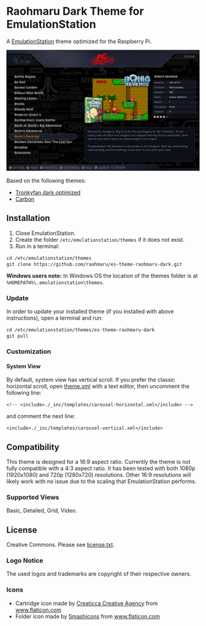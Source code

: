 # Raohmaru Dark Theme for EmulationStation
A [EmulationStation](https://github.com/RetroPie/EmulationStation) theme optimized for the Raspberry Pi.

![Screenshot of Raohmaru Dark Theme for EmulationStation](theme.jpg)

Based on the following themes:
- [Tronkyfan dark optimized](https://github.com/HerbFargus/es-theme-tronkyfran/tree/dark-optimized)
- [Carbon](https://github.com/RetroPie/es-theme-carbon)

## Installation
1. Close EmulationStation.
2. Create the folder `/etc/emulationstation/themes` if it does not exist.
3. Run in a terminal:
```
cd /etc/emulationstation/themes
git clone https://github.com/raohmaru/es-theme-raohmaru-dark.git
```

**Windows users note:** In Windows OS the location of the themes folder is at `%HOMEPATH%\.emulationstation\themes`.

### Update
In order to update your installed theme (if you installed with above instructions), open a terminal and run:
```
cd /etc/emulationstation/themes/es-theme-raohmaru-dark
git pull
```

### Customization

#### System View
By default, system view has vertical scroll. If you prefer the classic horizontal scroll, open [theme.xml](https://github.com/raohmaru/es-theme-raohmaru-dark/blob/master/theme.xml)
with a text editor, then uncomment the following line:
```
<!-- <include>./_inc/templates/carousel-horizontal.xml</include> -->
```
and comment the next line:
```
<include>./_inc/templates/carousel-vertical.xml</include>
```

## Compatibility
This theme is designed for a 16:9 aspect ratio. Currently the theme is not fully compatible with a 4:3 aspect ratio. It has been tested with both 1080p (1920x1080) and 720p (1280x720) resolutions. Other 16:9 resolutions will likely work with no issue due to the scaling that EmulationStation performs.

### Supported Views
Basic, Detailed, Grid, Video.

## License
Creative Commons. Please see [license.txt](license.txt).

### Logo Notice
The used logos and trademarks are copyright of their respective owners.

### Icons
- Cartridge icon made by [Creaticca Creative Agency](http://www.creaticca.com/) from www.flaticon.com
- Folder icon made by [Smashicons](http://www.Smashicons.com/) from www.flaticon.com
